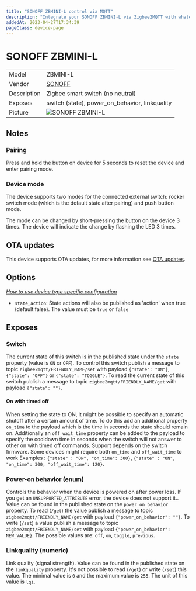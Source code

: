 ```yaml
---
title: "SONOFF ZBMINI-L control via MQTT"
description: "Integrate your SONOFF ZBMINI-L via Zigbee2MQTT with whatever smart home infrastructure you are using without the vendor's bridge or gateway."
addedAt: 2023-04-27T17:34:39
pageClass: device-page
---
```


<!-- !!!! -->
<!-- ATTENTION: This file is auto-generated through docgen! -->
<!-- You can only edit the "Notes"-Section between the two comment lines "Notes BEGIN" and "Notes END". -->
<!-- Do not use h1 or h2 heading within "## Notes"-Section. -->
<!-- !!!! -->

# SONOFF ZBMINI-L

|     |     |
|-----|-----|
| Model | ZBMINI-L  |
| Vendor  | [SONOFF](/supported-devices/#v=SONOFF)  |
| Description | Zigbee smart switch (no neutral) |
| Exposes | switch (state), power_on_behavior, linkquality |
| Picture | ![SONOFF ZBMINI-L](https://www.zigbee2mqtt.io/images/devices/ZBMINI-L.png) |


<!-- Notes BEGIN: You can edit here. Add "## Notes" headline if not already present. -->
## Notes

### Pairing
Press and hold the button on device for 5 seconds to reset the device and enter pairing mode.

### Device mode
The device supports two modes for the connected external switch: rocker switch mode (which is the default state after pairing) and push button mode.

The mode can be changed by short-pressing the button on the device 3 times. The device will indicate the change by flashing the LED 3 times.
<!-- Notes END: Do not edit below this line -->


## OTA updates
This device supports OTA updates, for more information see [OTA updates](../guide/usage/ota_updates.md).


## Options
*[How to use device type specific configuration](../guide/configuration/devices-groups.md#specific-device-options)*

* `state_action`: State actions will also be published as 'action' when true (default false). The value must be `true` or `false`


## Exposes

### Switch 
The current state of this switch is in the published state under the `state` property (value is `ON` or `OFF`).
To control this switch publish a message to topic `zigbee2mqtt/FRIENDLY_NAME/set` with payload `{"state": "ON"}`, `{"state": "OFF"}` or `{"state": "TOGGLE"}`.
To read the current state of this switch publish a message to topic `zigbee2mqtt/FRIENDLY_NAME/get` with payload `{"state": ""}`.

#### On with timed off
When setting the state to ON, it might be possible to specify an automatic shutoff after a certain amount of time. To do this add an additional property `on_time` to the payload which is the time in seconds the state should remain on.
Additionally an `off_wait_time` property can be added to the payload to specify the cooldown time in seconds when the switch will not answer to other on with timed off commands.
Support depends on the switch firmware. Some devices might require both `on_time` and `off_wait_time` to work
Examples : `{"state" : "ON", "on_time": 300}`, `{"state" : "ON", "on_time": 300, "off_wait_time": 120}`.

### Power-on behavior (enum)
Controls the behavior when the device is powered on after power loss. If you get an `UNSUPPORTED_ATTRIBUTE` error, the device does not support it..
Value can be found in the published state on the `power_on_behavior` property.
To read (`/get`) the value publish a message to topic `zigbee2mqtt/FRIENDLY_NAME/get` with payload `{"power_on_behavior": ""}`.
To write (`/set`) a value publish a message to topic `zigbee2mqtt/FRIENDLY_NAME/set` with payload `{"power_on_behavior": NEW_VALUE}`.
The possible values are: `off`, `on`, `toggle`, `previous`.

### Linkquality (numeric)
Link quality (signal strength).
Value can be found in the published state on the `linkquality` property.
It's not possible to read (`/get`) or write (`/set`) this value.
The minimal value is `0` and the maximum value is `255`.
The unit of this value is `lqi`.

